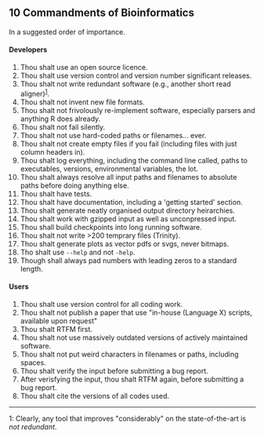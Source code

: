 ## 10 Commandments of Bioinformatics

In a suggested order of importance.

#### Developers

01. Thou shalt use an open source licence.
02. Thou shalt use version control and version number significant releases.
03. Thou shalt not write redundant software (e.g., another short read aligner)<sup>[1](#footnote1)</sup>.
04. Thou shalt not invent new file formats.
05. Thou shalt not frivolously re-implement software, especially parsers and anything R does already.
06. Thou shalt not fail silently.
07. Thou shalt not use hard-coded paths or filenames... ever.
08. Thou shalt not create empty files if you fail (including files with just column headers in).
09. Thou shalt log everything, including the command line called, paths to executables, versions, environmental variables, the lot.
10. Thou shalt always resolve all input paths and filenames to absolute paths before doing anything else.
11. Thou shalt have tests.
12. Thou shalt have documentation, including a 'getting started' section.
13. Thou shalt generate neatly organised output directory heirarchies.
14. Thou shalt work with gzipped input as well as unconpressed input.
15. Thou shall build checkpoints into long running software.
16. Thou shalt not write >200 temprary files (Trinity).
17. Thou shalt generate plots as vector pdfs or svgs, never bitmaps.
18. Tho shalt use `--help` and not `-help`.
19. Though shall always pad numbers with leading zeros to a standard length.

#### Users

01. Thou shalt use version control for all coding work.
02. Thou shalt not publish a paper that use "in-house (Language X) scripts, available upon request"
03. Thou shalt RTFM first.
04. Thou shalt not use massively outdated versions of actively maintained software.
05. Thou shalt not put weird characters in filenames or paths, including spaces.
06. Thou shalt verify the input before submitting a bug report.
07. After verisfying the input, thou shalt RTFM again, before submitting a bug report.
08. Thou shalt cite the versions of all codes used.

----------
<a name="footnote1">1</a>: Clearly, any tool that improves "considerably" on the state-of-the-art is *not redundant*. 
